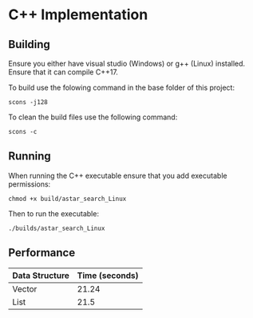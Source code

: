 # C++ Implementation

## Building

Ensure you either have visual studio (Windows) or g++ (Linux) installed.  Ensure that it can compile C++17.

To build use the folowing command in the base folder of this project:

    scons -j128

To clean the build files use the following command:

    scons -c

## Running

When running the C++ executable ensure that you add executable permissions:

    chmod +x build/astar_search_Linux

Then to run the executable:

    ./builds/astar_search_Linux

## Performance

| Data Structure  |  Time (seconds) |
|-----------------|-----------------|
| Vector          | 21.24           |
| List            | 21.5            |